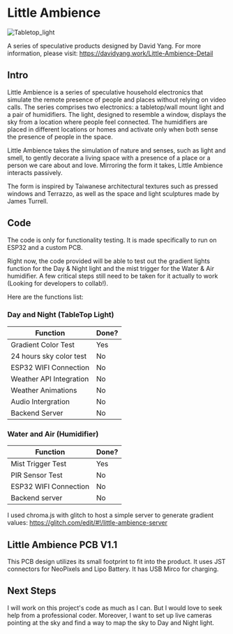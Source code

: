 # Little Ambience

![Tabletop_light](./Photos/Introduction_Slide.png)

A series of speculative products designed by David Yang. For more information, please visit: https://davidyang.work/Little-Ambience-Detail

## Intro

Little Ambience is a series of speculative household electronics that simulate the remote presence of people and places without relying on video calls. The series comprises two electronics: a tabletop/wall mount light and a pair of humidifiers. The light, designed to resemble a window, displays the sky from a location where people feel connected. The humidifiers are placed in different locations or homes and activate only when both sense the presence of people in the space.

Little Ambience takes the simulation of nature and senses, such as light and smell, to gently decorate a living space with a presence of a place or a person we care about and love. Mirroring the form it takes, Little Ambience interacts passively.

The form is inspired by Taiwanese architectural textures such as pressed windows and Terrazzo, as well as the space and light sculptures made by James Turrell.

## Code

The code is only for functionality testing. It is made specifically to run on ESP32 and a custom PCB.

Right now, the code provided will be able to test out the gradient lights function for the Day & Night light and the mist trigger for the Water & Air humidifier. A few critical steps still need to be taken for it actually to work (Looking for developers to collab!).

Here are the functions list:

### Day and Night (TableTop Light)

| Function                | Done? |
| ----------------------- | ----- |
| Gradient Color Test     | Yes   |
| 24 hours sky color test | No    |
| ESP32 WIFI Connection   | No    |
| Weather API Integration | No    |
| Weather Animations      | No    |
| Audio Intergration      | No    |
| Backend Server          | No    |

### Water and Air (Humidifier)

| Function              | Done? |
| --------------------- | ----- |
| Mist Trigger Test     | Yes   |
| PIR Sensor Test       | No    |
| ESP32 WIFI Connection | No    |
| Backend server        | No    |

I used chroma.js with glitch to host a simple server to generate gradient values: https://glitch.com/edit/#!/little-ambience-server

## Little Ambience PCB V1.1

This PCB design utilizes its small footprint to fit into the product. It uses JST connectors for NeoPixels and Lipo Battery. It has USB Mirco for charging.

## Next Steps

I will work on this project's code as much as I can. But I would love to seek help from a professional coder. Moreover, I want to set up live cameras pointing at the sky and find a way to map the sky to Day and Night light.
